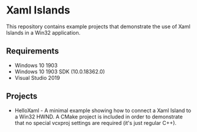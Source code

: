 # Xaml Islands

This repository contains example projects that demonstrate the use of Xaml Islands in a Win32 application.

## Requirements

* Windows 10 1903
* Windows 10 1903 SDK (10.0.18362.0)
* Visual Studio 2019

## Projects

* HelloXaml - A minimal example showing how to connect a Xaml Island to a Win32 HWND. A CMake project is included in order to demonstrate that no special vcxproj settings are required (it's just regular C++).